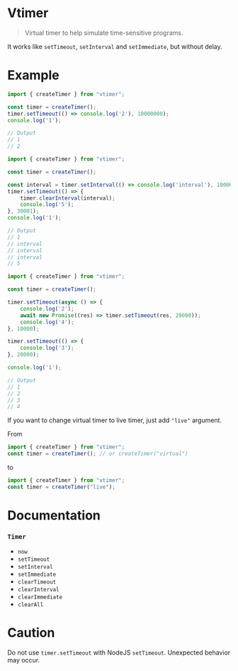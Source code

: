 # Vtimer
> Virtual timer to help simulate time-sensitive programs.

It works like `setTimeout`, `setInterval` and `setImmediate`, but without delay.


# Example
```typescript
import { createTimer } from "vtimer";

const timer = createTimer();
timer.setTimeout(() => console.log('2'), 10000000);
console.log('1');

// Output
// 1
// 2
```

```typescript
import { createTimer } from "vtimer";

const timer = createTimer();

const interval = timer.setInterval(() => console.log('interval'), 10000);
timer.setTimeout(() => {
    timer.clearInterval(interval);
    console.log('5');
}, 30001);
console.log('1');

// Output
// 1
// interval
// interval
// interval
// 5
```

```typescript
import { createTimer } from "vtimer";

const timer = createTimer();

timer.setTimeout(async () => {
    console.log('2');
    await new Promise((res) => timer.setTimeout(res, 20000));
    console.log('4');
}, 10000);

timer.setTimeout(() => {
    console.log('3');
}, 20000);

console.log('1');

// Output
// 1
// 2
// 3
// 4
```


If you want to change virtual timer to live timer, just add `"live"` argument.

From
```typescript
import { createTimer } from "vtimer";
const timer = createTimer(); // or createTimer("virtual")
```
to
```typescript
import { createTimer } from "vtimer";
const timer = createTimer("live");
```


# Documentation

### `Timer`
- `now`
- `setTimeout`
- `setInterval`
- `setImmediate`
- `clearTimeout`
- `clearInterval`
- `clearImmediate`
- `clearAll`



# Caution
Do not use `timer.setTimeout` with NodeJS `setTimeout`. Unexpected behavior may occur.